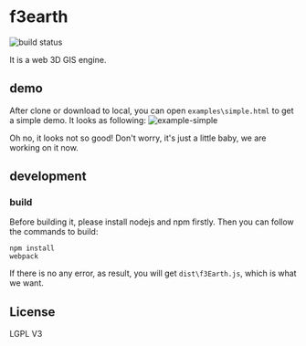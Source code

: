 # f3earth

![build status](https://travis-ci.org/f3earth/f3earth.svg?branch=master)

It is a web 3D GIS engine.

## demo

After clone or download to local, you can open `examples\simple.html` to get a simple demo. It looks as following:
![example-simple](imgs/simpleDemo.png)

Oh no, it looks not so good! Don't worry, it's just a little baby, we are working on it now.

## development

### build

Before building it, please install nodejs and npm firstly. Then you can follow the commands to build:

```
npm install
webpack
```

If there is no any error, as result, you will get `dist\f3Earth.js`, which is what we want. 

## License

LGPL V3



